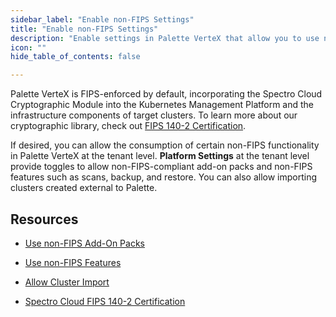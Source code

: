 ```yaml
---
sidebar_label: "Enable non-FIPS Settings"
title: "Enable non-FIPS Settings"
description: "Enable settings in Palette VerteX that allow you to use non-FIPS resources and perform non-FIPS compliant actions."
icon: ""
hide_table_of_contents: false

---
```





Palette VerteX is FIPS-enforced by default, incorporating the Spectro Cloud Cryptographic Module into the Kubernetes Management Platform and the infrastructure components of target clusters. To learn more about our cryptographic library, check out [FIPS 140-2 Certification](/compliance#fips140-2).

If desired, you can allow the consumption of certain non-FIPS functionality in Palette VerteX at the tenant level. **Platform Settings** at the tenant level provide toggles to allow non-FIPS-compliant add-on packs and non-FIPS features such as scans, backup, and restore. You can also allow importing clusters created external to Palette.


## Resources

- [Use non-FIPS Add-On Packs](/vertex/system-management/enable-non-fips-settings/use-non-fips-addon-packs)


- [Use non-FIPS Features](/vertex/system-management/enable-non-fips-settings/use-non-fips-features)


- [Allow Cluster Import](/vertex/system-management/enable-non-fips-settings/allow-cluster-import)


- [Spectro Cloud FIPS 140-2 Certification](/compliance#fips140-2)

<br />

